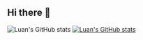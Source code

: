 ## Hi there 👋

<!--
**luanpahm/luanpahm** is a ✨ _special_ ✨ repository because its `README.md` (this file) appears on your GitHub profile.

Here are some ideas to get you started:

- 🔭 I’m currently working on Viettel Group
- 🌱 I’m currently learning ...
- 👯 I’m looking to collaborate on ...
- 🤔 I’m looking for help with ...
- 💬 Ask me about ...
- 📫 How to reach me: ...
- 😄 Pronouns: ...
- ⚡ Fun fact: ...
-->
![Luan's GitHub stats](https://github-readme-stats.vercel.app/api?username=luanpahm&show_icons=true&theme=default)
[![Luan's GitHub stats](https://github-readme-stats.vercel.app/api?username=luanpahm)](https://github.com/luanpahm/github-readme-stats)
